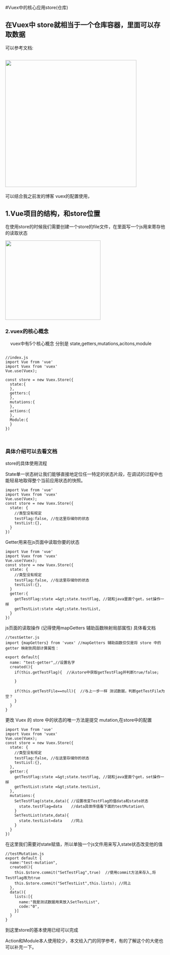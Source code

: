 #Vuex中的核心应用store(仓库)
## 在Vuex中 store就相当于一个仓库容器，里面可以存取数据

可以参考文档:

## <img alt="" class="has" height="400" src="https://img-blog.csdn.net/20180728101741548?watermark/2/text/aHR0cHM6Ly9ibG9nLmNzZG4ubmV0L3FxXzM3MTEwNDY5/font/5a6L5L2T/fontsize/400/fill/I0JBQkFCMA==/dissolve/70" width="413">

可以结合我之前发的博客 vuex的配置使用，

## 1.Vue项目的结构，和store位置

在使用store的时候我们需要创建一个store的file文件，在里面写一个js用来寄存他的读取状态

<img alt="" class="has" height="250" src="https://img-blog.csdn.net/20180728102101486?watermark/2/text/aHR0cHM6Ly9ibG9nLmNzZG4ubmV0L3FxXzM3MTEwNDY5/font/5a6L5L2T/fontsize/400/fill/I0JBQkFCMA==/dissolve/70" width="300">

### 2.vuex的核心概念

    vuex中有5个核心概念 分别是 state,getters,mutations,acitons,module

```
​
//index.js
import Vue from 'vue'
import Vuex from 'vuex'
Vue.use(Vuex);

const store = new Vuex.Store({
  state:{
  },
  getters:{
  },
  mutations:{
  },
  actions:{
  },
  Module:{
  }
})

​
```

### 具体介绍可以去看文档

store的具体使用流程

State单一状态树让我们能够直接地定位任一特定的状态片段，在调试的过程中也能轻易地取得整个当前应用状态的快照。

```
import Vue from 'vue'
import Vuex from 'vuex'
Vue.use(Vuex);
const store = new Vuex.Store({
  state: {
    //类型没有规定
    testFlag:false, //在这里存储你的状态
    testList:{},  
  }
})
```

Getter用来在js页面中读取你要的状态

```
import Vue from 'vue'
import Vuex from 'vuex'
Vue.use(Vuex);
const store = new Vuex.Store({
  state: {
    //类型没有规定
    testFlag:false, //在这里存储你的状态
    testList:{},  
  }
  getter:{
    getTestFlag:state =&gt;state.testFlag, //就和java里面个get，set操作一样
    getTestList:state =&gt;state.testList,
  }
})
```

js页面的读取操作 (记得使用mapGetters 辅助函数映射局部属性) 具体看文档

```
//testGetter.js
import {mapGetters} from 'vuex' //mapGetters 辅助函数仅仅是将 store 中的 getter 映射到局部计算属性：

export default{
  name: "test-getter",//设置名字
  created(){
    if(this.getTestFlag){  //从store中获取getTestFlag并判断true/false;
      
    }
    
    if(this.getTestFile==null){  //与上一步一样 测试数据，判断getTestFile为空？
    }
  }
}
```

更改 Vuex 的 store 中的状态的唯一方法是提交 mutation,在store中的配置

```
import Vue from 'vue'
import Vuex from 'vuex'
Vue.use(Vuex);
const store = new Vuex.Store({
  state: {
    //类型没有规定
    testFlag:false, //在这里存储你的状态
    testList:{},  
  },
  getter:{
    getTestFlag:state =&gt;state.testFlag, //就和java里面个get，set操作一样
    getTestList:state =&gt;state.testList,
  },
  mutations:{
    SetTestFlag(state,data){ //设置改变TestFlag的值data和state状态
      state.testFlag=data    //data具体传值看下面的testMutation\
    } 
    SetTestList(state,data){
      state.testList=data    //同上
    } 
  }
})
```

在这里我们需要对state赋值，所以单独一个js文件用来写入state状态改变他的值

```
//testMutation.js
export default {
  name:"test-mutation",
  created(){  
    this.$store.commit("SetTestFlag",true)  //使用commit方法来存入,将TestFlag改为true
    this.$store.commit("SetTestList",this.lists); //同上
  },
  data(){
    lists:[{
      name:"我是测试数据用来放入SetTestList",
      code:"0",
    }]
  }
}
```

到这里store的基本使用已经可以完成

Action和Module本人使用较少，本文给入门的同学参考，有的了解这个的大佬也可以补充一下。
